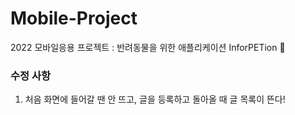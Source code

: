 # Mobile-Project
2022 모바일응용 프로젝트 : 반려동물을 위한 애플리케이션 InforPETion 🐾

### 수정 사항
1. 처음 화면에 들어갈 땐 안 뜨고, 글을 등록하고 돌아올 때 글 목록이 뜬다!